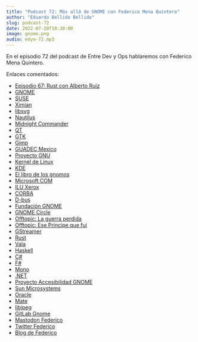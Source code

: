 ```yaml
---
title: "Podcast 72: Más allá de GNOME con Federico Mena Quintero"
author: "Eduardo Bellido Bellido"
slug: podcast-72
date: 2022-07-20T10:30:00
image: gnome.png
audio: edyo-72.mp3
---
```


En el episodio 72 del podcast de Entre Dev y Ops hablaremos con Federico Mena Quintero.

<!--more-->

Enlaces comentados:

- [Episodio 67: Rust con Alberto Ruiz](https://www.entredevyops.es/podcasts/podcast-67.html)
- [GNOME](https://www.gnome.org/)
- [SUSE](https://www.suse.com/)
- [Ximian](https://en.wikipedia.org/wiki/Ximian)
- [libsvg](https://gitlab.gnome.org/GNOME/librsvg)
- [Nautilus](https://apps.gnome.org/en-GB/app/org.gnome.Nautilus/)
- [Midnight Commander](https://midnight-commander.org/)
- [QT](https://www.qt.io/)
- [GTK](https://www.gtk.org/)
- [Gimp](https://www.gimp.org/)
- [GUADEC Mexico](https://foundation.gnome.org/2022/02/21/guadec-2022-in-guadalajara-mexico/)
- [Proyecto GNU](https://www.gnu.org/)
- [Kernel de Linux](https://www.kernel.org/)
- [KDE](https://kde.org/)
- [El libro de los gnomos](https://es.wikipedia.org/wiki/El_libro_secreto_de_los_gnomos)
- [Microsoft COM](https://en.wikipedia.org/wiki/Component_Object_Model)
- [ILU Xerox](https://en.wikipedia.org/wiki/Inter-Language_Unification)
- [CORBA](https://en.wikipedia.org/wiki/Common_Object_Request_Broker_Architecture)
- [D-bus](https://www.freedesktop.org/wiki/Software/dbus/)
- [Fundación GNOME](https://foundation.gnome.org/)
- [GNOME Circle](https://circle.gnome.org/)
- [Offtopic: La guerra perdida](https://amzn.to/3NPI2fz)
- [Offtopic: Ese Principe que fui](https://amzn.to/3bWLdoj)
- [GStreamer](https://gstreamer.freedesktop.org/)
- [Rust](https://www.rust-lang.org/)
- [Vala](https://vala.dev/)
- [Haskell](https://www.haskell.org/)
- [C#](https://en.wikipedia.org/wiki/C_Sharp_(programming_language))
- [F#](https://en.wikipedia.org/wiki/F_Sharp_(programming_language))
- [Mono](https://www.mono-project.com/)
- [.NET](https://dotnet.microsoft.com/)
- [Proyecto Accesibilidad GNOME](https://wiki.gnome.org/Accessibility)
- [Sun Microsystems](https://en.wikipedia.org/wiki/Sun_Microsystems)
- [Oracle](https://www.oracle.com/)
- [Mate](https://mate-desktop.org/)
- [libjpeg](https://en.wikipedia.org/wiki/Libjpeg)
- [GitLab Gnome](http://gitlab.gnome.org/)
- [Mastodon Federico](https://mstdn.mx/@federicomena)
- [Twitter Federico](https://twitter.com/federicomena)
- [Blog de Federico](https://viruta.org/)
